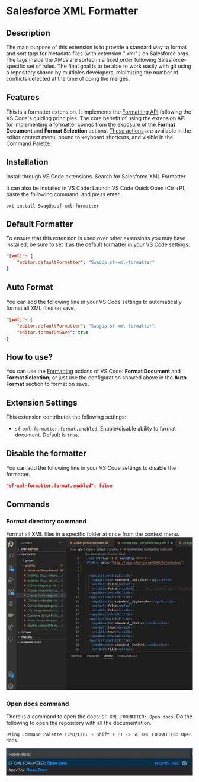 # Salesforce XML Formatter

## Description

The main purpose of this extension is to provide a standard way to format and sort tags for metadata files (with extension ".xml" ) on Salesforce orgs. The tags inside the XMLs are sorted in a fixed order following Salesforce-specific set of rules. The final goal is to be able to work easily with git using a repository shared by multiples developers, minimizing the number of conflicts detected at the time of doing the merges.

## Features

This is a formatter extension. It implements the [Formatting API](https://code.visualstudio.com/blogs/2016/11/15/formatters-best-practices#_the-formatting-api) following the VS Code's guiding principles.
The core benefit of using the extension API for implementing a formatter comes from the exposure of the **Format Document** and **Format Selection** actions. [These actions](<(https://code.visualstudio.com/docs/editor/codebasics#_formatting)>) are available in the editor context menu, bound to keyboard shortcuts, and visible in the Command Palette.

## Installation

Install through VS Code extensions. Search for Salesforce XML Formatter

It can also be installed in VS Code: Launch VS Code Quick Open (Ctrl+P), paste the following command, and press enter.

```
ext install SwagUp.sf-xml-formatter
```

## Default Formatter

To ensure that this extension is used over other extensions you may have installed, be sure to set it as the default formatter in your VS Code settings.

```json
"[xml]": {
    "editor.defaultFormatter": "SwagUp.sf-xml-formatter"
}
```

## Auto Format

You can add the following line in your VS Code settings to automatically format all XML files on save.

```json
"[xml]": {
    "editor.defaultFormatter": "SwagUp.sf-xml-formatter",
    "editor.formatOnSave": true
}
```

## How to use?

You can use the [Formatting](https://code.visualstudio.com/docs/editor/codebasics#_formatting) actions of VS Code: **Format Document** and **Format Selection**; or just use the configuration showed above in the **Auto Format** section to format on save.

## Extension Settings

This extension contributes the following settings:

- `sf-xml-formatter.format.enabled`: Enable/disable ability to format document. Default is `true`.

## Disable the formatter

You can add the following line in your VS Code settings to disable the formatter.

```json
"sf-xml-formatter.format.enabled": false
```

## Commands

### Format directory command

Format all XML files in a specific folder at once from the context menu.
![Format an entire folder](/images/format_folder_example.gif)

### Open docs command

There is a command to open the docs:
`SF XML FORMATTER: Open docs`. Do the following to open the repository with all the documentation.

```
Using Command Palette (CMD/CTRL + Shift + P) -> SF XML FORMATTER: Open docs
```

![Open Docs](/images/open_docs_command.jpg)
